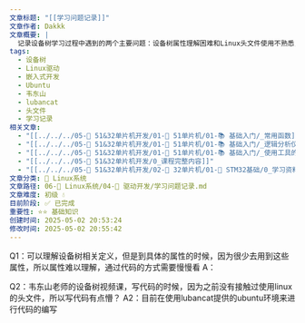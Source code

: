 ```yaml
---
文章标题: "[[学习问题记录]]"
文章作者: Dakkk
文章概要: |
  记录设备树学习过程中遇到的两个主要问题：设备树属性理解困难和Linux头文件使用不熟悉，通过代码分析和Ubuntu环境逐步解决。
tags:
  - 设备树
  - Linux驱动
  - 嵌入式开发
  - Ubuntu
  - 韦东山
  - lubancat
  - 头文件
  - 学习记录
相关文章:
  - "[[../../../05-🔧 51&32单片机开发/01-🎯 51单片机/01-📚 基础入门/_常用函数]]"
  - "[[../../../05-🔧 51&32单片机开发/01-🎯 51单片机/01-📚 基础入门/_逻辑分析仪的安装]]"
  - "[[../../../05-🔧 51&32单片机开发/01-🎯 51单片机/01-📚 基础入门/_使用工具的软件驱动]]"
  - "[[../../../05-🔧 51&32单片机开发/0_课程完整内容]]"
  - "[[../../../05-🔧 51&32单片机开发/02-🚀 32单片机/01-📖 STM32基础/0_学习资料汇总]]"
文章分类: 🐧 Linux系统
文章路径: 06-🐧 Linux系统/04-🔌 驱动开发/学习问题记录.md
文章难度: 初级 💧
目前阶段: ✅ 已完成
重要性: ⭐⭐ 基础知识
创建时间: 2025-05-02 20:53:24
修改时间: 2025-05-02 20:55:42
---
```


Q1：可以理解设备树相关定义，但是到具体的属性的时候，因为很少去用到这些属性，所以属性难以理解，通过代码的方式需要慢慢看
A：


Q2：韦东山老师的设备树视频课，写代码的时候，因为之前没有接触过使用linux的头文件，所以写代码有点懵？
A2：目前在使用lubancat提供的ubuntu环境来进行代码的编写